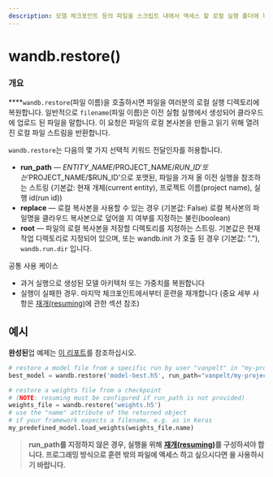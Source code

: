 ```yaml
---
description: 모델 체크포인트 등의 파일을 스크립트 내에서 액세스 할 로컬 실행 폴더에 복원합니다.
---
```


# wandb.restore\(\)

### **개요**

 ****`wandb.restore`\(파일 이름\)을 호출하시면 파일을 여러분의 로컬 실행 디렉토리에 복원합니다. 일반적으로 `filename`\(파일 이름\)은 이전 실험 실행에서 생성되어 클라우드에 업로드 된 파일을 말합니다. 이 요청은 파일의 로컬 본사본을 만들고 읽기 위해 열려진 로컬 파일 스트림을 반환합니다.

 `wandb.restore`는 다음의 몇 가지 선택적 키워드 전달인자를 허용합니다.

* **run\_path** — $ENTITY\_NAME/$PROJECT\_NAME/$RUN\_ID' 또는 '$PROJECT\_NAME/$RUN\_ID'으로 포맷된, 파일을 가져 올 이전 실행을 참조하는 스트링 \(기본값: 현재 개체\(current entity\), 프로젝트 이름\(project name\), 실행 id\(run id\)\)
* **replace** — 로컬 복사본을 사용할 수 있는 경우 \(기본값: False\) 로컬 복사본의 파일명을 클라우드 복사본으로 덮어쓸 지 여부를 지정하는 불린\(boolean\)
* **root** — 파일의 로컬 복사본을 저장할 디렉토리를 지정하는 스트링. 기본값은 현재 작업 디렉토리로 지정되어 있으며, 또는 wandb.init 가 호출 된 경우 \(기본값: "."\), `wandb.run.dir` 입니다.

 공통 사용 케이스

* 과거 실행으로 생성된 모델 아키텍처 또는 가중치를 복원합니다
* 실행이 실패한 경우. 마지막 체크포인트에서부터 훈련을 재개합니다 \(중요 세부 사항은 [재개\(resuming\)](https://docs.wandb.com/library/advanced/resuming)에 관한 섹션 참조\)

##  **예시**

 **완성된**업 예제는 [이 리포트](https://app.wandb.ai/lavanyashukla/save_and_restore/reports/Saving-and-Restoring-Models-with-W%26B--Vmlldzo3MDQ3Mw)를 참조하십시오. 

```python
# restore a model file from a specific run by user "vanpelt" in "my-project"
best_model = wandb.restore('model-best.h5', run_path="vanpelt/my-project/a1b2c3d")

# restore a weights file from a checkpoint
# (NOTE: resuming must be configured if run_path is not provided)
weights_file = wandb.restore('weights.h5')
# use the "name" attribute of the returned object
# if your framework expects a filename, e.g. as in Keras
my_predefined_model.load_weights(weights_file.name)
```

> **run\_path를 지정하지 않은 경우, 실행을 위해** [**재개\(resuming\)**](https://docs.wandb.com/library/advanced/resuming)**를 구성하셔야 합니다. 프로그래밍 방식으로 훈련 밖의 파일에 액세스 하고 싶으시다면 을 사용하시기 바랍니다.**

